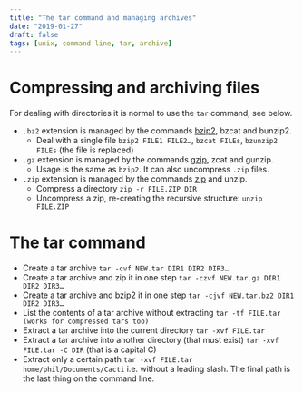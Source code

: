 ```yaml
---
title: "The tar command and managing archives"
date: "2019-01-27"
draft: false
tags: [unix, command line, tar, archive]
---
```


# Compressing and archiving files
For dealing with directories it is normal to use the `tar` command, see below.

* `.bz2` extension is managed by the commands [bzip2](https://linux.die.net/man/1/bzip2), bzcat and bunzip2.
  * Deal with a single file `bzip2 FILE1 FILE2…`, `bzcat FILEs`, `bzunzip2 FILEs` (the file is replaced)
* `.gz` extension is managed by the commands [gzip](https://linux.die.net/man/1/gzip), zcat and gunzip.
  * Usage is the same as `bzip2`. It can also uncompress `.zip` files.
* `.zip` extension is managed by the commands [zip](https://linux.die.net/man/1/zip) and unzip.
  * Compress a directory `zip -r FILE.ZIP DIR`
  * Uncompress a zip, re-creating the recursive structure: `unzip FILE.ZIP`

# The tar command

- Create a tar archive `tar -cvf NEW.tar DIR1 DIR2 DIR3…`
- Create a tar archive and zip it in one step `tar -czvf NEW.tar.gz DIR1 DIR2 DIR3…`
- Create a tar archive and bzip2 it in one step `tar -cjvf NEW.tar.bz2 DIR1 DIR2 DIR3…`
- List the contents of a tar archive without extracting `tar -tf FILE.tar (works for compressed tars too)`
- Extract a tar archive into the current directory `tar -xvf FILE.tar`
- Extract a tar archive into another directory (that must exist) `tar -xvf FILE.tar -C DIR` (that is a capital C)
- Extract only a certain path `tar -xvf FILE.tar home/phil/Documents/Cacti` i.e. without a leading slash. The final path is the last thing on the command line.

